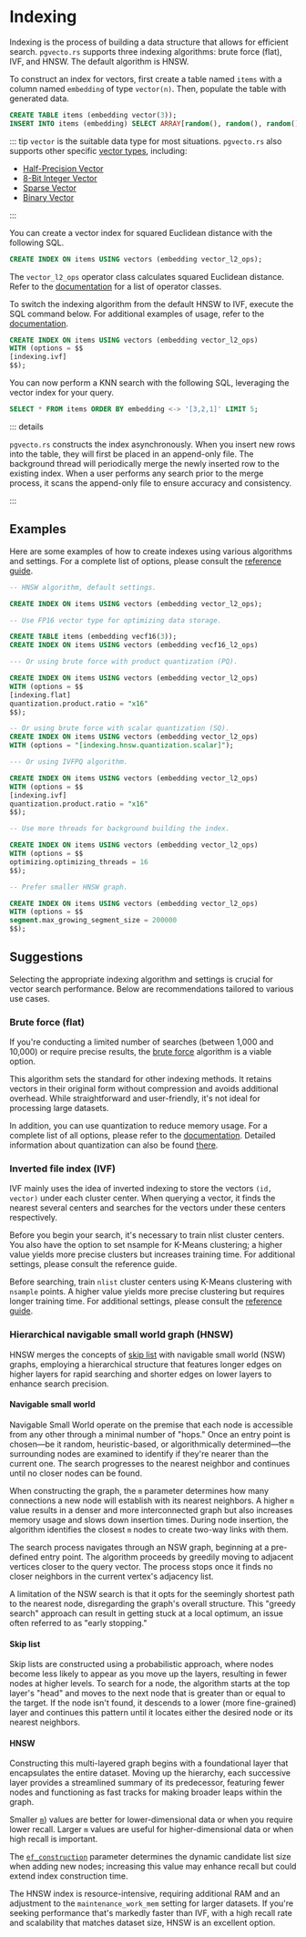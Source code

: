 # Indexing

Indexing is the process of building a data structure that allows for efficient search. `pgvecto.rs` supports three indexing algorithms: brute force (flat), IVF, and HNSW. The default algorithm is HNSW.

To construct an index for vectors, first create a table named `items` with a column named `embedding` of type `vector(n)`. Then, populate the table with generated data.

```sql
CREATE TABLE items (embedding vector(3));
INSERT INTO items (embedding) SELECT ARRAY[random(), random(), random()]::real[] FROM generate_series(1, 1000);
```

::: tip
`vector` is the suitable data type for most situations. `pgvecto.rs` also supports other specific [vector types](../reference/vector-types), including:
- [Half-Precision Vector](../reference/vector-types/vecf16)
- [8-Bit Integer Vector](../reference/vector-types/veci8) <Badge type="tip" text="since v0.3.0" />
- [Sparse Vector](../reference/vector-types/svector) <Badge type="tip" text="since v0.3.0" />
- [Binary Vector](../reference/vector-types/bvector) <Badge type="tip" text="since v0.3.0" />

:::

You can create a vector index for squared Euclidean distance with the following SQL.

```sql
CREATE INDEX ON items USING vectors (embedding vector_l2_ops);
```

The `vector_l2_ops` operator class calculates squared Euclidean distance. Refer to the [documentation](../reference/schema.html#list-of-operator-classes) for a list of operator classes.

To switch the indexing algorithm from the default HNSW to IVF, execute the SQL command below. For additional examples of usage, refer to the [documentation](#examples).

```sql
CREATE INDEX ON items USING vectors (embedding vector_l2_ops)
WITH (options = $$
[indexing.ivf]
$$);
```

You can now perform a KNN search with the following SQL, leveraging the vector index for your query.

```sql
SELECT * FROM items ORDER BY embedding <-> '[3,2,1]' LIMIT 5;
```

::: details

`pgvecto.rs` constructs the index asynchronously. When you insert new rows into the table, they will first be placed in an append-only file. The background thread will periodically merge the newly inserted row to the existing index. When a user performs any search prior to the merge process, it scans the append-only file to ensure accuracy and consistency.

:::

## Examples

Here are some examples of how to create indexes using various algorithms and settings. For a complete list of options, please consult the [reference guide](../reference/indexing_options.html).

```sql
-- HNSW algorithm, default settings.

CREATE INDEX ON items USING vectors (embedding vector_l2_ops);

-- Use FP16 vector type for optimizing data storage.

CREATE TABLE items (embedding vecf16(3));
CREATE INDEX ON items USING vectors (embedding vecf16_l2_ops)

--- Or using brute force with product quantization (PQ).

CREATE INDEX ON items USING vectors (embedding vector_l2_ops)
WITH (options = $$
[indexing.flat]
quantization.product.ratio = "x16"
$$);

-- Or using brute force with scalar quantization (SQ).
CREATE INDEX ON items USING vectors (embedding vector_l2_ops)
WITH (options = "[indexing.hnsw.quantization.scalar]");

--- Or using IVFPQ algorithm.

CREATE INDEX ON items USING vectors (embedding vector_l2_ops)
WITH (options = $$
[indexing.ivf]
quantization.product.ratio = "x16"
$$);

-- Use more threads for background building the index.

CREATE INDEX ON items USING vectors (embedding vector_l2_ops)
WITH (options = $$
optimizing.optimizing_threads = 16
$$);

-- Prefer smaller HNSW graph.

CREATE INDEX ON items USING vectors (embedding vector_l2_ops)
WITH (options = $$
segment.max_growing_segment_size = 200000
$$);
```

## Suggestions

Selecting the appropriate indexing algorithm and settings is crucial for vector search performance. Below are recommendations tailored to various use cases.

### Brute force (flat)
If you're conducting a limited number of searches (between 1,000 and 10,000) or require precise results, the [brute force](../reference/indexing_options.html#options-for-table-flat) algorithm is a viable option.

This algorithm sets the standard for other indexing methods. It retains vectors in their original form without compression and avoids additional overhead. While straightforward and user-friendly, it's not ideal for processing large datasets.

In addition, you can use quantization to reduce memory usage. For a complete list of all options, please refer to the [documentation](../reference/indexing_options.html#options-for-table-quantization). Detailed information about quantization can also be found [there](../usage/quantization.html).

### Inverted file index (IVF)

IVF mainly uses the idea of inverted indexing to store the vectors `(id, vector)` under each cluster center. When querying a vector, it finds the nearest several centers and searches for the vectors under these centers respectively.

Before you begin your search, it's necessary to train nlist cluster centers. You also have the option to set nsample for K-Means clustering; a higher value yields more precise clusters but increases training time. For additional settings, please consult the reference guide.

Before searching, train `nlist` cluster centers using K-Means clustering with `nsample` points. A higher value yields more precise clustering but requires longer training time. For additional settings, please consult the [reference guide](../reference/indexing_options.html#options-for-table-ivf).

### Hierarchical navigable small world graph (HNSW)

HNSW merges the concepts of [skip list](https://en.wikipedia.org/wiki/Skip_list) with navigable small world (NSW) graphs, employing a hierarchical structure that features longer edges on higher layers for rapid searching and shorter edges on lower layers to enhance search precision. 

#### Navigable small world

Navigable Small World operate on the premise that each node is accessible from any other through a minimal number of "hops." Once an entry point is chosen—be it random, heuristic-based, or algorithmically determined—the surrounding nodes are examined to identify if they're nearer than the current one. The search progresses to the nearest neighbor and continues until no closer nodes can be found.

When constructing the graph, the `m` parameter determines how many connections a new node will establish with its nearest neighbors. A higher `m` value results in a denser and more interconnected graph but also increases memory usage and slows down insertion times. During node insertion, the algorithm identifies the closest `m` nodes to create two-way links with them. 

The search process navigates through an NSW graph, beginning at a pre-defined entry point. The algorithm proceeds by greedily moving to adjacent vertices closer to the query vector. The process stops once it finds no closer neighbors in the current vertex's adjacency list.

A limitation of the NSW search is that it opts for the seemingly shortest path to the nearest node, disregarding the graph's overall structure. This "greedy search" approach can result in getting stuck at a local optimum, an issue often referred to as "early stopping."

#### Skip list

Skip lists are constructed using a probabilistic approach, where nodes become less likely to appear as you move up the layers, resulting in fewer nodes at higher levels. To search for a node, the algorithm starts at the top layer's "head" and moves to the next node that is greater than or equal to the target. If the node isn't found, it descends to a lower (more fine-grained) layer and continues this pattern until it locates either the desired node or its nearest neighbors.


#### HNSW 

Constructing this multi-layered graph begins with a foundational layer that encapsulates the entire dataset. Moving up the hierarchy, each successive layer provides a streamlined summary of its predecessor, featuring fewer nodes and functioning as fast tracks for making broader leaps within the graph.

Smaller [`m`](../reference/indexing_options.html#options-for-table-hnsw)) values are better for lower-dimensional data or when you require lower recall. Larger `m` values are useful for higher-dimensional data or when high recall is important. 

The [`ef_construction`](../reference/indexing_options.html#options-for-table-hnsw) parameter determines the dynamic candidate list size when adding new nodes; increasing this value may enhance recall but could extend index construction time.

The HNSW index is resource-intensive, requiring additional RAM and an adjustment to the `maintenance_work_mem` setting for larger datasets. If you're seeking performance that's markedly faster than IVF, with a high recall rate and scalability that matches dataset size, HNSW is an excellent option.
